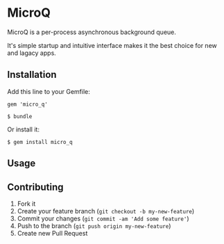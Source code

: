 # MicroQ

MicroQ is a per-process asynchronous background queue.

It's simple startup and intuitive interface makes it the best choice for new and lagacy apps.

## Installation

Add this line to your Gemfile:

    gem 'micro_q'

    $ bundle

Or install it:

    $ gem install micro_q

## Usage

## Contributing

1. Fork it
2. Create your feature branch (`git checkout -b my-new-feature`)
3. Commit your changes (`git commit -am 'Add some feature'`)
4. Push to the branch (`git push origin my-new-feature`)
5. Create new Pull Request
